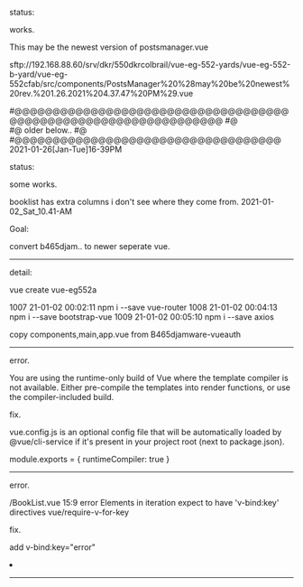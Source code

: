 


status:


 works.



This may be the newest version of postsmanager.vue

  sftp://192.168.88.60/srv/dkr/550dkrcolbrail/vue-eg-552-yards/vue-eg-552-b-yard/vue-eg-552cfab/src/components/PostsManager%20%28may%20be%20newest%20rev.%201.26.2021%204.37.47%20PM%29.vue





















#@@@@@@@@@@@@@@@@@@@@@@@@@@@@@@@@@@@@@@@@@@@@@@@@@@@@@@@@@@@@@@@@
#@  
#@  older below..
#@  
#@@@@@@@@@@@@@@@@@@@@@@@@@@@@@@@@@@@   2021-01-26[Jan-Tue]16-39PM 





status:


some works.

booklist has extra columns i don't see where they come from.  2021-01-02_Sat_10.41-AM





Goal:

convert b465djam.. to newer seperate vue.




_____________

detail:

vue create vue-eg552a

 1007  21-01-02 00:02:11 npm i --save vue-router
 1008  21-01-02 00:04:13 npm i --save bootstrap-vue
 1009  21-01-02 00:05:10 npm i --save axios

copy components,main,app.vue from B465djamware-vueauth


_____________

error.

You are using the runtime-only build of Vue where the template compiler is not available. Either pre-compile the templates into render functions, or use the compiler-included build.

fix.

vue.config.js is an optional config file that will be automatically loaded by @vue/cli-service if it's present in your project root (next to package.json). 

module.exports = {
runtimeCompiler: true
}

_____________

error.

/BookList.vue
  15:9  error  Elements in iteration expect to have 'v-bind:key' directives  vue/require-v-for-key

fix.

add v-bind:key="error"
        <li v-for="error of errors" v-bind:key="error">

_____________


